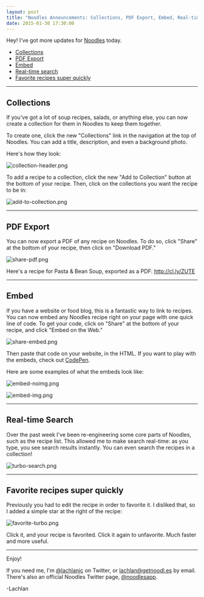 ```yaml
---
layout: post
title: "Noodles Announcements: Collections, PDF Export, Embed, Real-time Search, and more."
date: 2015-01-30 17:30:00
---
```


Hey! I've got more updates for [Noodles](http://www.getnoodl.es/) today.

- [Collections](#collections)
- [PDF Export](#pdf)
- [Embed](#embed)
- [Real-time search](#turbo-search)
- [Favorite recipes super quickly](#favorite-turbo)

___
<a id="collections"></a>
## Collections

If you've got a lot of soup recipes, salads, or anything else, you can now create a collection for them in Noodles to keep them together.

To create one, click the new "Collections" link in the navigation at the top of Noodles. You can add a title, description, and even a background photo.

Here's how they look:

![collection-header.png](https://draftin.com:443/images/26366?token=RSjg1RADJUgxW3tPr66_rzljIrivgHNrchE-F2yTjACSY_Ta-V7HNUPgutGI83mLOYi7KJtZ-LBub2weFc9m7Gc)

To add a recipe to a collection, click the new "Add to Collection" button at the bottom of your recipe. Then, click on the collections you want the recipe to be in:

![add-to-collection.png](https://draftin.com:443/images/26398?token=GmXrLnDzZ0bVq3G4BM2-SY8TUalOph2crDrXgh6hR1jTPGfsiTgyOQIsFkpZl76i7jCDj5x9pLFg8PjChGPAg2k)

___
<a id="pdf"></a>
## PDF Export

You can now export a PDF of any recipe on Noodles. To do so, click "Share" at the bottom of your recipe, then click on "Download PDF."

![share-pdf.png](https://draftin.com:443/images/26254?token=XPu_IUCms2yUx8BmUYVc3eXhqT2WzuXpKAKRqdNM3FPY7iITk2mqyW19ZtLUpxiJYslyHhIRZtMgcl4me0kG4tY)

Here's a recipe for Pasta & Bean Soup, exported as a PDF: http://cl.ly/ZUTE

___
<a id="embed"></a>
## Embed

If you have a website or food blog, this is a fantastic way to link to recipes. You can now embed any Noodles recipe right on your page with one quick line of code. To get your code, click on "Share" at the bottom of your recipe, and click "Embed on the Web."

![share-embed.png](https://draftin.com:443/images/26255?token=dk6X51cQOLkrpGtZ5K5_SlbuczJs7wUsLc6EBmlZZ5B4UJ1p5m1KAS-ZBTOqnQVH9jipSD1NdfjDkDI55clC_F4)

Then paste that code on your website, in the HTML. If you want to play with the embeds, check out [CodePen](http://codepen.io).

Here are some examples of what the embeds look like:

![embed-noimg.png](https://draftin.com:443/images/26400?token=7LZWeRis_gfb9uObTaFq_PT1SJnzPhs3fY7XWWCPoY6SQAXYrcP8UWkZ-_8Y71sw2wvBWzq4idZO1FXKb1YO6oA)

![embed-img.png](https://draftin.com:443/images/26401?token=DXJloL8hSr5iKVaoOPZKTxkqXSnBDH40JgC_5PJVj74lc6QcD2LxJKw2LK6bZcFuR3ocHC_6HSDqWsTu8i-lbqI)

___
<a id="turbo-search"></a>
## Real-time Search

Over the past week I've been re-engineering some core parts of Noodles, such as the recipe list. This allowed me to make search real-time: as you type, you see search results instantly. You can even search the recipes in a collection!

![turbo-search.png](https://draftin.com:443/images/26397?token=8O1ldgrUSUgBg_BaZvOrwwo5dx7--xqIettN8aI8sZopSMy5ccsHTVja_OB7KWFtNpMY_ljvY3O2FgGrtHdBJTM)

___
<a id="favorite-turbo"></a>
## Favorite recipes super quickly

Previously you had to edit the recipe in order to favorite it. I disliked that, so I added a simple star at the right of the recipe:

![favorite-turbo.png](https://draftin.com:443/images/26363?token=8fvzU5QNpslTi7UuoUlZHoEzDLVKZdjZIWWAv4uMukw22SEplisYDJM75cMH8EmmGbLz2qBy2SeANi34rliHzRA)

Click it, and your recipe is favorited. Click it again to unfavorite. Much faster and more useful.

___

Enjoy!

If you need me, I'm [@lachlanjc](https://twitter.com/lachlanjc) on Twitter, or lachlan@getnoodl.es by email. There's also an official Noodles Twitter page, [@noodlesapp](https://twitter.com/noodlesapp).

-Lachlan
